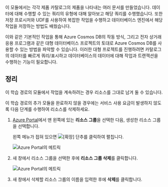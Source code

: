 이 모듈에서는 각각 제품 카탈로그의 제품을 나타내는 여러 문서를 만들었습니다. 데이터에 대해 수행할 수 있는 쿼리의 유형에 대해 알아보고 해당 쿼리를 수행했습니다. 또한 저장 프로시저와 UDF를 사용하여 복잡한 작업을 수행하고 데이터베이스 엔진에서 해당 작업을 저장하는 방법도 배웠습니다. 

이와 같은 기본적인 작업을 통해 Azure Cosmos DB의 작동 방식, 그리고 전자 상거래 응용 프로그램과 같은 대형 데이터베이스 프로젝트의 토대로 Azure Cosmos DB를 사용할 수 있는 방법을 파악할 수 있습니다. 이러한 대형 프로젝트를 진행하려면 카탈로그의 데이터를 빠르게 쿼리/표시하고 데이터베이스의 데이터에 대해 작업과 트랜잭션을 수행하는 기능이 필요합니다.

## <a name="clean-up"></a>정리
<!---TODO: Update for sandbox?--->

이 학습 경로의 모듈에서 작업을 계속하려는 경우 리소스를 그대로 남겨 둘 수 있습니다.

이 학습 경로의 추가 모듈을 완료하지 않을 경우에는 서비스 사용 요금이 발생하지 않도록 다음 단계를 수행하여 리소스를 삭제하세요.

1. [Azure Portal](https://portal.azure.com/?azure-portal=true)에서 맨 왼쪽에 있는 **리소스 그룹**을 선택한 다음, 생성한 리소스 그룹을 선택합니다.  

    왼쪽 메뉴가 접혀 있으면 ![[확장] 단추를](../media/7-expand.png) 클릭하여 펼칩니다.

   ![Azure Portal의 메트릭](../media/7-delete-resources-select.png)

1. 새 창에서 리소스 그룹을 선택한 후에 **리소스 그룹 삭제**를 클릭합니다.

   ![Azure Portal의 메트릭](../media/7-delete-resources.png)

1. 새 창에서 삭제할 리소스 그룹의 이름을 입력한 후에 **삭제**를 클릭합니다.
